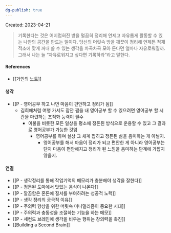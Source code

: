 ```yaml
---
dg-publish: true
---
```


Created: 2023-04-21

>기록한다는 것은 어지럽혀진 방을 멀끔히 정리해 언제고 자유롭게 활동할 수 있는 나만의 공간을 만드는 일이다. 당신의 머릿속 방을 깨끗이 정리해 언제든 적재적소에 맞게 꺼내 쓸 수 있는 생각을 차곡차곡 모아 둔다면 얼마나 자유로워질까. 그래서 나는 늘 “자유로워지고 싶다면 기록하라”라고 말한다.

#### References
- [[거인의 노트]]

#### 생각
- [[P - 영어공부 하고 나면 마음이 편안하고 정리가 됨]]
    - 김희애처럼 여행 가서도 잠깐 짬을 내 영어공부 할 수 있으려면 영어공부 할 시간을 마련하는 조직화 능력이 필수
        - 이불을 비롯한 모든 일상을 평소에 정돈된 방식으로 운용할 수 있고 그 결과로 영어공부가 가능한 것임
            - 영어공부를 하며 실상 그 체계 잡히고 정돈된 삶을 음미하는 게 아닐지. 
                - 영어공부를 해서 마음이 정리가 되고 편안한 게 아니라 영어공부는 단지 마음이 편안해지고 정리가 된 느낌을 음미하는 단계에 가깝지 않을지.

#### 연결
- [[P - 생각정리를 통해 작업기억의 메모리가 충분해야 생각을 잘한다]]
- [[P - 정돈된 도마에서 맛있는 음식이 나온다]]
- [[P - 깔끔함은 혼돈에 질서를 부여하려는 성공적 노력]]
- [[P - 생각 정리의 궁극적 이유]]
- [[P - 주의력 향상을 위한 머릿속 미니멀리즘이 중요한 시대]]
- [[P - 주의력과 충동성을 조절하는 기능을 하는 메모]]
- [[P - 세컨드 브레인에 생각을 비우는 행위는 창의력을 촉진]]
- [[Building a Second Brain]]

